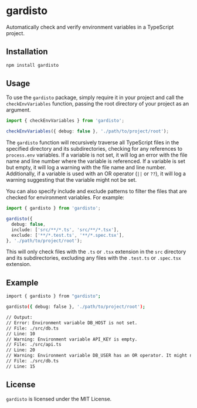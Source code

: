# gardisto

Automatically check and verify environment variables in a TypeScript project.

## Installation

```bash
npm install gardisto
```

## Usage

To use the `gardisto` package, simply require it in your project and call the `checkEnvVariables` function, passing the root directory of your project as an argument.

```typescript
import { checkEnvVariables } from 'gardisto';

checkEnvVariables({ debug: false }, './path/to/project/root');
```

The `gardisto` function will recursively traverse all TypeScript files in the specified directory and its subdirectories, checking for any references to `process.env` variables. If a variable is not set, it will log an error with the file name and line number where the variable is referenced. If a variable is set but empty, it will log a warning with the file name and line number. Additionally, if a variable is used with an OR operator (`||` or `??`), it will log a warning suggesting that the variable might not be set.

You can also specify include and exclude patterns to filter the files that are checked for environment variables. For example:

```typescript
import { gardisto } from 'gardisto';

gardisto({
  debug: false,
  include: ['src/**/*.ts', 'src/**/*.tsx'],
  exclude: ['**/*.test.ts', '**/*.spec.tsx'],
}, './path/to/project/root');
```

This will only check files with the `.ts` or `.tsx` extension in the `src` directory and its subdirectories, excluding any files with the `.test.ts` or `.spec.tsx` extension.

## Example

```bash
import { gardisto } from "gardisto";

gardisto({ debug: false }, './path/to/project/root');

// Output:
// Error: Environment variable DB_HOST is not set.
// File: ./src/db.ts
// Line: 10
// Warning: Environment variable API_KEY is empty.
// File: ./src/api.ts
// Line: 20
// Warning: Environment variable DB_USER has an OR operator. It might not be set.
// File: ./src/db.ts
// Line: 15
```

## License

`gardisto` is licensed under the MIT License.
